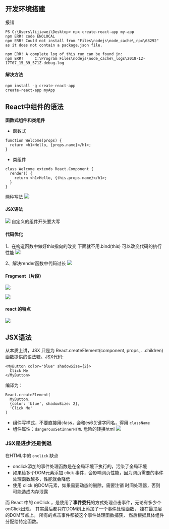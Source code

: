 ## 开发环境搭建
报错
```
PS C:\Users\lijiawei\Desktop> npx create-react-app my-app
npm ERR! code ENOLOCAL
npm ERR! Could not install from "Files\nodejs\node_cache\_npx\68292" as it does not contain a package.json file.

npm ERR! A complete log of this run can be found in:
npm ERR!     C:\Program Files\nodejs\node_cache\_logs\2018-12-17T07_15_39_571Z-debug.log
```
#### 解决方法
```
npm install -g create-react-app 
create-react-app myApp
```
## React中组件的语法
**函数式组件和类组件**
- 函数式
```
function Welcome(props) {
  return <h1>Hello, {props.name}</h1>;
}
```
- 类组件
```
class Welcome extends React.Component {
  render() {
    return <h1>Hello, {this.props.name}</h1>;
  }
}
```
两种写法
![](https://upload-images.jianshu.io/upload_images/9249356-9f7dd88246af09c2.png?imageMogr2/auto-orient/strip%7CimageView2/2/w/1240)

#### JSX语法
![](https://upload-images.jianshu.io/upload_images/9249356-2a0953123dab1bb4.png?imageMogr2/auto-orient/strip%7CimageView2/2/w/1240)
自定义的组件开头要大写

#### 代码优化
1、在构造函数中做好this指向的改变
下面就不用.bind(this)
可以改变代码的执行性能
![](https://upload-images.jianshu.io/upload_images/9249356-2efa0c1e22a62910.png?imageMogr2/auto-orient/strip%7CimageView2/2/w/1240)

2、解决render函数中代码过长
![](https://img.mukewang.com/5b61d72e0001bf2c05000343.jpg)

#### Fragment（片段）
![](https://upload-images.jianshu.io/upload_images/9249356-faf44b1235278647.png?imageMogr2/auto-orient/strip%7CimageView2/2/w/1240)

![](https://upload-images.jianshu.io/upload_images/9249356-c244e66e67caf919.png?imageMogr2/auto-orient/strip%7CimageView2/2/w/1240)
#### react 的特点
![](https://upload-images.jianshu.io/upload_images/9249356-3055cf0996b1a63d.png?imageMogr2/auto-orient/strip%7CimageView2/2/w/1240)

## JSX语法
从本质上讲，JSX 只是为 React.createElement(component, props, ...children) 函数提供的语法糖。JSX代码:

```
<MyButton color="blue" shadowSize={2}>
  Click Me
</MyButton>
```
编译为：
```
React.createElement(
  MyButton,
  {color: 'blue', shadowSize: 2},
  'Click Me'
)
```
* 组件写样式，不要直接用class，会和es6关键字同名，得用 `className`
* 组件属性：`dangerousSetInnerHTML` 危险的转换html
![](https://upload-images.jianshu.io/upload_images/9249356-8453b3041a837ff0.png?imageMogr2/auto-orient/strip%7CimageView2/2/w/1240)




### JSX是进步还是倒退

在HTML中的 `onclick` 缺点
- onclick添加的事件处理函数是在全局环境下执行的，污染了全局环境
- 如果给多个DOM元素添加 click 事件，会影响网页性能，因为网页需要的事件处理函数越多，性能就会降低
- 使用 click 的DOM元素，如果需要动态的删除，需要注销 时间处理器，否则可能造成内存泄露

而 React 中的 onClick ，是使用了**事件委托**的方式处理点击事件，无论有多少个onClick出现， 其实最后都只在DOM树上添加了一个事件处理函数， 挂在最顶层的DOM节点上。 所有的点击事件都被这个事件处理函数捕获， 然后根据具体组件分配给特定函数。